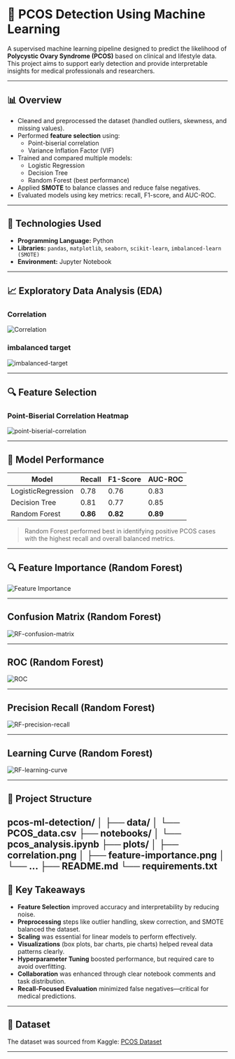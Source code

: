 # 🧠 PCOS Detection Using Machine Learning

A supervised machine learning pipeline designed to predict the likelihood of **Polycystic Ovary Syndrome (PCOS)** based on clinical and lifestyle data. This project aims to support early detection and provide interpretable insights for medical professionals and researchers.

---

## 📊 Overview

- Cleaned and preprocessed the dataset (handled outliers, skewness, and missing values).
- Performed **feature selection** using:
  - Point-biserial correlation
  - Variance Inflation Factor (VIF)
- Trained and compared multiple models:
  - Logistic Regression
  - Decision Tree
  - Random Forest (best performance)
- Applied **SMOTE** to balance classes and reduce false negatives.
- Evaluated models using key metrics: recall, F1-score, and AUC-ROC.

---

## 🧪 Technologies Used

- **Programming Language:** Python
- **Libraries:** `pandas`, `matplotlib`, `seaborn`, `scikit-learn`, `imbalanced-learn (SMOTE)`
- **Environment:** Jupyter Notebook

---

## 📈 Exploratory Data Analysis (EDA)

### Correlation

![Correlation](plots/Correlation.png)

### imbalanced target

![imbalanced-target](plots/imbalanced-target.png)

---

## 🔍 Feature Selection

### Point-Biserial Correlation Heatmap

![point-biserial-correlation](plots/point-biserial-correlation.png)

---

## 🤖 Model Performance

| Model             | Recall | F1-Score | AUC-ROC |
|------------------|--------|----------|---------|
| LogisticRegression | 0.78   | 0.76     | 0.83    |
| Decision Tree     | 0.81   | 0.77     | 0.85    |
| Random Forest     | **0.86** | **0.82**  | **0.89** |

> Random Forest performed best in identifying positive PCOS cases with the highest recall and overall balanced metrics.

---

## 🔍 Feature Importance (Random Forest)

![Feature Importance](plots/feature_importance.png)

---
##  Confusion Matrix (Random Forest)

![RF-confusion-matrix](plots/RF-confusion-matrix.png)

---

##  ROC (Random Forest)

![ROC](plots/ROC.png)

---
##  Precision Recall (Random Forest)

![RF-precision-recall](RF-precision-recall.png)

---
##  Learning Curve (Random Forest)

![RF-learning-curve](plots/RF-learning-curve.png)

---
## 📁 Project Structure

pcos-ml-detection/
│
├── data/
│ └── PCOS_data.csv
├── notebooks/
│ └── pcos_analysis.ipynb
├── plots/
│ ├── correlation.png
│ ├── feature-importance.png
│ └── ...
├── README.md
└── requirements.txt
---

## 📌 Key Takeaways

- **Feature Selection** improved accuracy and interpretability by reducing noise.
- **Preprocessing** steps like outlier handling, skew correction, and SMOTE balanced the dataset.
- **Scaling** was essential for linear models to perform effectively.
- **Visualizations** (box plots, bar charts, pie charts) helped reveal data patterns clearly.
- **Hyperparameter Tuning** boosted performance, but required care to avoid overfitting.
- **Collaboration** was enhanced through clear notebook comments and task distribution.
- **Recall-Focused Evaluation** minimized false negatives—critical for medical predictions.

---

## 📝 Dataset

The dataset was sourced from Kaggle: [PCOS Dataset]([https://www.kaggle.com/datasets/](https://www.kaggle.com/datasets/prasoonkottarathil/polycystic-ovary-syndrome-pcos))

---

